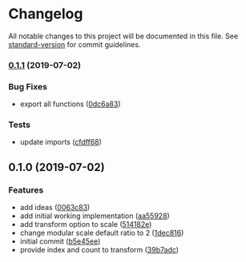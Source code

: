 # Changelog

All notable changes to this project will be documented in this file. See [standard-version](https://github.com/conventional-changelog/standard-version) for commit guidelines.

### [0.1.1](https://github.com/angeloashmore/styled-system-scale/compare/v0.1.0...v0.1.1) (2019-07-02)


### Bug Fixes

* export all functions ([0dc6a83](https://github.com/angeloashmore/styled-system-scale/commit/0dc6a83))


### Tests

* update imports ([cfdff68](https://github.com/angeloashmore/styled-system-scale/commit/cfdff68))



## 0.1.0 (2019-07-02)


### Features

* add ideas ([0063c83](https://github.com/angeloashmore/styled-system-scale/commit/0063c83))
* add initial working implementation ([aa55928](https://github.com/angeloashmore/styled-system-scale/commit/aa55928))
* add transform option to scale ([514182e](https://github.com/angeloashmore/styled-system-scale/commit/514182e))
* change modular scale default ratio to 2 ([1dec816](https://github.com/angeloashmore/styled-system-scale/commit/1dec816))
* initial commit ([b5e45ee](https://github.com/angeloashmore/styled-system-scale/commit/b5e45ee))
* provide index and count to transform ([39b7adc](https://github.com/angeloashmore/styled-system-scale/commit/39b7adc))
